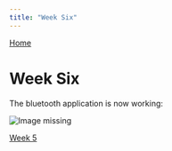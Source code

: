 ```yaml
---
title: "Week Six"
---
```


[Home](https://kpalok.github.io/Digifab/)

# Week Six

The bluetooth application is now working:

![Image missing](https://raw.githubusercontent.com/kpalok/Digifab/gh-pages/Images/BluetoothDemo.gif)

[Week 5](https://kpalok.github.io/Digifab/2018/04/25/weekly-report.html)

